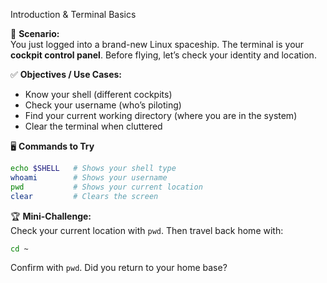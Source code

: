 Introduction & Terminal Basics

🎯 **Scenario:**  
You just logged into a brand-new Linux spaceship. The terminal is your **cockpit control panel**. Before flying, let’s check your identity and location.

✅ **Objectives / Use Cases:**  
- Know your shell (different cockpits)  
- Check your username (who’s piloting)  
- Find your current working directory (where you are in the system)  
- Clear the terminal when cluttered  

🖥️ **Commands to Try**
```bash
echo $SHELL   # Shows your shell type
whoami        # Shows your username
pwd           # Shows your current location
clear         # Clears the screen
```

🏆 **Mini-Challenge:**  
Check your current location with `pwd`. Then travel back home with:
```bash
cd ~
```
Confirm with `pwd`. Did you return to your home base?